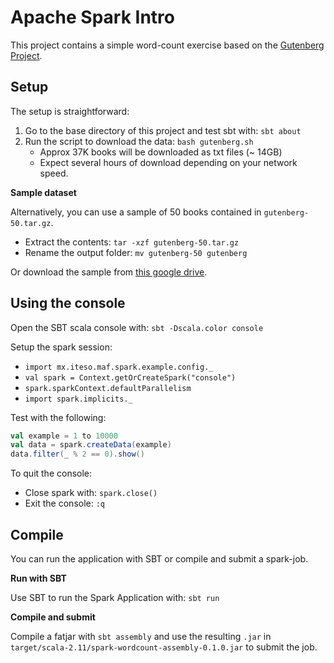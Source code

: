 # Apache Spark Intro

This project contains a simple word-count exercise based on the [Gutenberg Project](https://www.gutenberg.org/). 

## Setup

The setup is straightforward: 

1. Go to the base directory of this project and test sbt with: `sbt about`
2. Run the script to download the data: `bash gutenberg.sh`
    * Approx 37K books will be downloaded as txt files (~ 14GB)
    * Expect several hours of download depending on your network speed. 

**Sample dataset**

Alternatively, you can use a sample of 50 books contained in `gutenberg-50.tar.gz`.

* Extract the contents: `tar -xzf gutenberg-50.tar.gz`
* Rename the output folder: `mv gutenberg-50 gutenberg`

Or download the sample from [this google drive](https://drive.google.com/drive/folders/18m0PlkEEYX2YImTy6P0WnAj2rwht9ezJ?usp=sharing). 

## Using the console

Open the SBT scala console with: `sbt -Dscala.color console`

Setup the spark session:
* `import mx.iteso.maf.spark.example.config._`
* `val spark = Context.getOrCreateSpark("console")`
* `spark.sparkContext.defaultParallelism`
* `import spark.implicits._`

Test with the following: 




```scala
val example = 1 to 10000
val data = spark.createData(example)
data.filter(_ % 2 == 0).show()
```

To quit the console:
* Close spark with: `spark.close()`
* Exit the console: `:q`

## Compile

You can run the application with SBT or compile and submit a spark-job.

**Run with SBT**

Use SBT to run the Spark Application with: `sbt run`

**Compile and submit**

Compile a fatjar with `sbt assembly` and use the resulting `.jar` 
in `target/scala-2.11/spark-wordcount-assembly-0.1.0.jar` to submit the job. 
